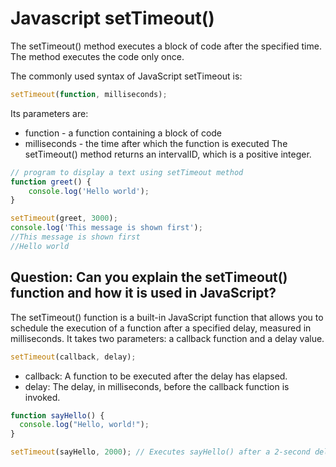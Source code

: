# Javascript setTimeout()

The setTimeout() method executes a block of code after the specified time. The method executes the code only once.

The commonly used syntax of JavaScript setTimeout is:

```javascript
setTimeout(function, milliseconds);

```

Its parameters are:

* function - a function containing a block of code
* milliseconds - the time after which the function is executed
The setTimeout() method returns an intervalID, which is a positive integer.

```javascript
// program to display a text using setTimeout method
function greet() {
    console.log('Hello world');
}

setTimeout(greet, 3000);
console.log('This message is shown first');
//This message is shown first
//Hello world
```

## Question: Can you explain the setTimeout() function and how it is used in JavaScript?
The setTimeout() function is a built-in JavaScript function that allows you to schedule the execution of a function after a specified delay, measured in milliseconds. It takes two parameters: a callback function and a delay value.
```javascript
setTimeout(callback, delay);
```
* callback: A function to be executed after the delay has elapsed.<br/>
* delay: The delay, in milliseconds, before the callback function is invoked.

```javascript
function sayHello() {
  console.log("Hello, world!");
}

setTimeout(sayHello, 2000); // Executes sayHello() after a 2-second delay

```
